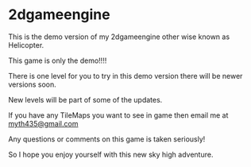 # 2dgameengine

This is the demo version of my 2dgameengine
other wise known as Helicopter.

This game is only the demo!!!!

There is one level for you to try in this 
demo version there will be newer versions soon.

New levels will be part of some of the updates.

If you have any TileMaps you want to see in game
then email me at myth435@gmail.com

Any questions or comments on this game is taken
seriously!

So I hope you enjoy yourself with this new sky 
high adventure.